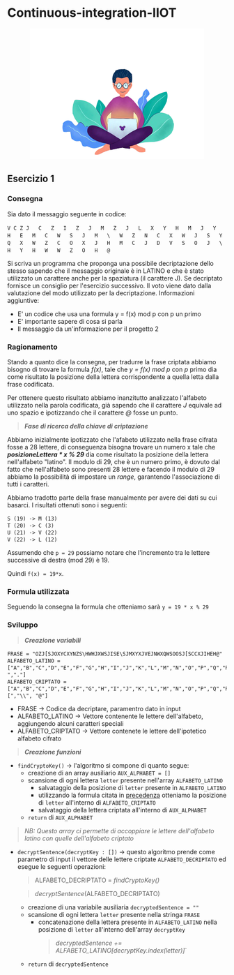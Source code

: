 # Continuous-integration-IIOT

<p align="center">
  <img src="/ref/logo.png?raw=true" />
</p>

## Esercizio 1

### Consegna

Sia dato il messaggio seguente in codice:

 `V C Z J	C	Z	I	Z	J	M	Z	J	L	X	Y	H	M	J	Y	H	E	M	C	W	S	J	M	\	W	Z	N	C	X	W	J	S	Y	Q	X	W	Z	C	O	X	J	H	M	C	J	D	V	S	O	J	\	H	Y	H	W	W	Z	O	H	@`

Si scriva un programma che proponga una possibile decriptazione dello stesso sapendo che il messaggio originale è in LATINO e che è stato utilizzato un carattere anche per la spaziatura (il carattere J). Se decriptato fornisce un consiglio per l'esercizio successivo. Il voto viene dato dalla valutazione del modo utilizzato per la decriptazione. Informazioni aggiuntive:
- E' un codice che usa una formula y = f(x) mod p con p un primo
- E' importante sapere di cosa si parla
- Il messaggio da un'informazione per il progetto 2

### Ragionamento

Stando a quanto dice la consegna, per tradurre la frase criptata abbiamo bisogno di trovare la formula *f(x)*, tale che *y = f(x) mod p* con *p* primo dia come risultato la posizione
della lettera corrispondente a quella letta dalla frase codificata.

Per ottenere questo risultato abbiamo inanzitutto analizzato l'alfabeto utilizzato nella parola codificata, già sapendo che il carattere *J* equivale ad uno spazio e
ipotizzando che il carattere *@* fosse un punto.

> ***Fase di ricerca della chiave di criptazione***

Abbiamo inizialmente ipotizzato che l'afabeto utilizzato nella frase cifrata fosse a 28 lettere, di conseguenza bisogna trovare un numero x tale che ***posizioneLettera * x % 29*** dia come risultato la posizione della lettera nell'alfabeto "latino". Il modulo di 29, che è un numero primo, è dovuto dal fatto che nell'alfabeto sono presenti
28 lettere e facendo il modulo di 29 abbiamo la possibilità di impostare un *range*, garantendo l'associazione di tutti i caratteri.

Abbiamo tradotto parte della frase manualmente per avere dei dati su cui basarci. I risultati ottenuti sono i seguenti:

```
S (19) -> M (13)
T (20) -> C (3)
U (21) -> V (22)
V (22) -> L (12)
```
Assumendo che `p = 29` possiamo notare che l'incremento tra le lettere successive di destra (mod 29) è 19. 

Quindi `f(x) = 19*x`.

### Formula utilizzata

Seguendo la consegna la formula che otteniamo sarà `y = 19 * x % 29` 

### Sviluppo

> ***Creazione variabili***
```
FRASE = "OZJ[SJOXYCXYNZS\HWHJXWSJISE\SJMXYXJVEJNWXQWSOOSJ[SCCXJIHEH@"
ALFABETO_LATINO =   ["A","B","C","D","E","F","G","H","I","J","K","L","M","N","O","P","Q","R","S","T","U","V","W","X","Y","Z","\\"," ","."] 
ALFABETO_CRIPTATO = ["A","B","C","D","E","F","G","H","I","J","K","L","M","N","O","P","Q","R","S","T","U","V","W","X","Y","Z","[","\\", "@"]
```
- FRASE → Codice da decriptare, paramentro dato in input
- ALFABETO_LATINO → Vettore contenente le lettere dell'alfabeto, aggiungendo alcuni caratteri speciali
- ALFABETO_CRIPTATO → Vettore contenete le lettere dell'ipotetico alfabeto cifrato

> ***Creazione funzioni***
- `findCryptoKey()` → l'algoritmo si compone di quanto segue:
  - creazione di an array ausiliario `AUX_ALPHABET = []` 
  - scansione di ogni lettera `letter` presente nell'array `ALFABETO_LATINO` 
    - salvataggio della posizione di `letter` presente in `ALFABETO_LATINO`
    - utilizzando la formula citata in [precedenza](https://github.com/MarcoCollarini/Continuous-integration-IIOT/blob/main/README.md#formula-utilizzata) otteniamo la posizione       di `letter` all'interno di `ALFABETO_CRIPTATO`
    - salvataggio della lettera criptata all'interno di `AUX_ALPHABET`
  - `return` di `AUX_ALPHABET`
> *NB: Questo array ci permette di accoppiare le lettere dell'alfabeto latino con quelle dell'alfabeto criptato*
    
- `decryptSentence(decryptKey : [])` → questo algoritmo prende come parametro di input il vettore delle lettere criptate `ALFABETO_DECRIPTATO` ed esegue le seguenti operazioni:
  > ALFABETO_DECRIPTATO = *findCryptoKey()*
  
  > *decryptSentence*(ALFABETO_DECRIPTATO)
  - creazione di una variabile ausiliaria `decryptedSentence = ""`
  - scansione di ogni lettera `letter` presente nella stringa `FRASE`
    - concatenazione della lettera presente in `ALFABETO_LATINO` nella posizione di `letter` all'interno dell'array `decryptKey` 
      > *decryptedSentence += ALFABETO_LATINO[decryptKey.index(letter)]*`
  - `return` di `decryptedSentence`

      


